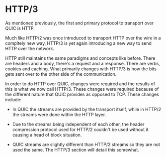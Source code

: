 # HTTP/3

As mentioned previously, the first and primary protocol to transport over QUIC
is HTTP.

Much like HTTP/2 was once introduced to transport HTTP over the wire in a
compltely new way, HTTP/3 is yet again introducing a new way to send HTTP over
the network.

HTTP still maintains the same paradigms and concepts like before. There are
headers and a body, there's a request and a response. There are verbs, cookies
and caching. What primarily changes with HTTP/3 is how the bits gets sent over
to the other side of the communication.

In order to do HTTP over QUIC, changes were required and the results of this
is what we now call HTTP/3. These changes were required because of the
different nature that QUIC provides as opposed to TCP. These changes include:

 - In QUIC the streams are provided by the transport itself, while in HTTP/2
   the streams were done within the HTTP layer.

 - Due to the streams being independent of each other, the header compression
   protocol used for HTTP/2 couldn't be used without it causing a head of block
   situation.

 - QUIC streams are slightly different than HTTP/2 streams so they are not
   used the same. The HTTP/3 section will detail this somewhat.
